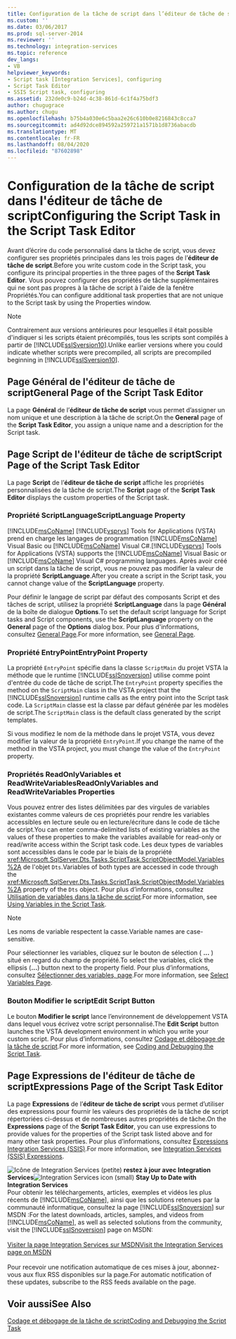 ```yaml
---
title: Configuration de la tâche de script dans l’éditeur de tâche de script | Microsoft Docs
ms.custom: ''
ms.date: 03/06/2017
ms.prod: sql-server-2014
ms.reviewer: ''
ms.technology: integration-services
ms.topic: reference
dev_langs:
- VB
helpviewer_keywords:
- Script task [Integration Services], configuring
- Script Task Editor
- SSIS Script task, configuring
ms.assetid: 232de0c9-b24d-4c38-861d-6c1f4a75bdf3
author: chugugrace
ms.author: chugu
ms.openlocfilehash: b75b4a030e6c5baa2e26c610b0e8216843c8cca7
ms.sourcegitcommit: ad4d92dce894592a259721a1571b1d8736abacdb
ms.translationtype: MT
ms.contentlocale: fr-FR
ms.lasthandoff: 08/04/2020
ms.locfileid: "87602898"
---
```

# <a name="configuring-the-script-task-in-the-script-task-editor"></a><span data-ttu-id="8ac77-102">Configuration de la tâche de script dans l'éditeur de tâche de script</span><span class="sxs-lookup"><span data-stu-id="8ac77-102">Configuring the Script Task in the Script Task Editor</span></span>
  <span data-ttu-id="8ac77-103">Avant d’écrire du code personnalisé dans la tâche de script, vous devez configurer ses propriétés principales dans les trois pages de l’**éditeur de tâche de script**.</span><span class="sxs-lookup"><span data-stu-id="8ac77-103">Before you write custom code in the Script task, you configure its principal properties in the three pages of the **Script Task Editor**.</span></span> <span data-ttu-id="8ac77-104">Vous pouvez configurer des propriétés de tâche supplémentaires qui ne sont pas propres à la tâche de script à l'aide de la fenêtre Propriétés.</span><span class="sxs-lookup"><span data-stu-id="8ac77-104">You can configure additional task properties that are not unique to the Script task by using the Properties window.</span></span>

> [!NOTE]
>  <span data-ttu-id="8ac77-105">Contrairement aux versions antérieures pour lesquelles il était possible d'indiquer si les scripts étaient précompilés, tous les scripts sont compilés à partir de [!INCLUDE[ssISversion10](../../../includes/ssisversion10-md.md)].</span><span class="sxs-lookup"><span data-stu-id="8ac77-105">Unlike earlier versions where you could indicate whether scripts were precompiled, all scripts are precompiled beginning in [!INCLUDE[ssISversion10](../../../includes/ssisversion10-md.md)].</span></span>

## <a name="general-page-of-the-script-task-editor"></a><span data-ttu-id="8ac77-106">Page Général de l'éditeur de tâche de script</span><span class="sxs-lookup"><span data-stu-id="8ac77-106">General Page of the Script Task Editor</span></span>
 <span data-ttu-id="8ac77-107">La page **Général** de l’**éditeur de tâche de script** vous permet d’assigner un nom unique et une description à la tâche de script.</span><span class="sxs-lookup"><span data-stu-id="8ac77-107">On the **General** page of the **Script Task Editor**, you assign a unique name and a description for the Script task.</span></span>

## <a name="script-page-of-the-script-task-editor"></a><span data-ttu-id="8ac77-108">Page Script de l'éditeur de tâche de script</span><span class="sxs-lookup"><span data-stu-id="8ac77-108">Script Page of the Script Task Editor</span></span>
 <span data-ttu-id="8ac77-109">La page **Script** de l’**éditeur de tâche de script** affiche les propriétés personnalisées de la tâche de script.</span><span class="sxs-lookup"><span data-stu-id="8ac77-109">The **Script** page of the **Script Task Editor** displays the custom properties of the Script task.</span></span>

### <a name="scriptlanguage-property"></a><span data-ttu-id="8ac77-110">Propriété ScriptLanguage</span><span class="sxs-lookup"><span data-stu-id="8ac77-110">ScriptLanguage Property</span></span>
 [!INCLUDE[msCoName](../../../includes/msconame-md.md)] <span data-ttu-id="8ac77-111">[!INCLUDE[vsprvs](../../../includes/vsprvs-md.md)] Tools for Applications (VSTA) prend en charge les langages de programmation [!INCLUDE[msCoName](../../../includes/msconame-md.md)] Visual Basic ou [!INCLUDE[msCoName](../../../includes/msconame-md.md)] Visual C#.</span><span class="sxs-lookup"><span data-stu-id="8ac77-111">[!INCLUDE[vsprvs](../../../includes/vsprvs-md.md)] Tools for Applications (VSTA) supports the [!INCLUDE[msCoName](../../../includes/msconame-md.md)] Visual Basic or [!INCLUDE[msCoName](../../../includes/msconame-md.md)] Visual C# programming languages.</span></span> <span data-ttu-id="8ac77-112">Après avoir créé un script dans la tâche de script, vous ne pouvez pas modifier la valeur de la propriété **ScriptLanguage**.</span><span class="sxs-lookup"><span data-stu-id="8ac77-112">After you create a script in the Script task, you cannot change value of the **ScriptLanguage** property.</span></span>

 <span data-ttu-id="8ac77-113">Pour définir le langage de script par défaut des composants Script et des tâches de script, utilisez la propriété **ScriptLanguage** dans la page **Général** de la boîte de dialogue **Options**.</span><span class="sxs-lookup"><span data-stu-id="8ac77-113">To set the default script language for Script tasks and Script components, use the **ScriptLanguage** property on the **General** page of the **Options** dialog box.</span></span> <span data-ttu-id="8ac77-114">Pour plus d'informations, consultez [General Page](../../general-page-of-integration-services-designers-options.md).</span><span class="sxs-lookup"><span data-stu-id="8ac77-114">For more information, see [General Page](../../general-page-of-integration-services-designers-options.md).</span></span>

### <a name="entrypoint-property"></a><span data-ttu-id="8ac77-115">Propriété EntryPoint</span><span class="sxs-lookup"><span data-stu-id="8ac77-115">EntryPoint Property</span></span>
 <span data-ttu-id="8ac77-116">La propriété `EntryPoint` spécifie dans la classe `ScriptMain` du projet VSTA la méthode que le runtime [!INCLUDE[ssISnoversion](../../../includes/ssisnoversion-md.md)] utilise comme point d'entrée du code de tâche de script.</span><span class="sxs-lookup"><span data-stu-id="8ac77-116">The `EntryPoint` property specifies the method on the `ScriptMain` class in the VSTA project that the [!INCLUDE[ssISnoversion](../../../includes/ssisnoversion-md.md)] runtime calls as the entry point into the Script task code.</span></span> <span data-ttu-id="8ac77-117">La `ScriptMain` classe est la classe par défaut générée par les modèles de script.</span><span class="sxs-lookup"><span data-stu-id="8ac77-117">The `ScriptMain` class is the default class generated by the script templates.</span></span>

 <span data-ttu-id="8ac77-118">Si vous modifiez le nom de la méthode dans le projet VSTA, vous devez modifier la valeur de la propriété `EntryPoint`.</span><span class="sxs-lookup"><span data-stu-id="8ac77-118">If you change the name of the method in the VSTA project, you must change the value of the `EntryPoint` property.</span></span>

### <a name="readonlyvariables-and-readwritevariables-properties"></a><span data-ttu-id="8ac77-119">Propriétés ReadOnlyVariables et ReadWriteVariables</span><span class="sxs-lookup"><span data-stu-id="8ac77-119">ReadOnlyVariables and ReadWriteVariables Properties</span></span>
 <span data-ttu-id="8ac77-120">Vous pouvez entrer des listes délimitées par des virgules de variables existantes comme valeurs de ces propriétés pour rendre les variables accessibles en lecture seule ou en lecture/écriture dans le code de tâche de script.</span><span class="sxs-lookup"><span data-stu-id="8ac77-120">You can enter comma-delimited lists of existing variables as the values of these properties to make the variables available for read-only or read/write access within the Script task code.</span></span> <span data-ttu-id="8ac77-121">Les deux types de variables sont accessibles dans le code par le biais de la propriété <xref:Microsoft.SqlServer.Dts.Tasks.ScriptTask.ScriptObjectModel.Variables%2A> de l'objet `Dts`.</span><span class="sxs-lookup"><span data-stu-id="8ac77-121">Variables of both types are accessed in code through the <xref:Microsoft.SqlServer.Dts.Tasks.ScriptTask.ScriptObjectModel.Variables%2A> property of the `Dts` object.</span></span> <span data-ttu-id="8ac77-122">Pour plus d’informations, consultez [Utilisation de variables dans la tâche de script](../../extending-packages-scripting/task/using-variables-in-the-script-task.md).</span><span class="sxs-lookup"><span data-stu-id="8ac77-122">For more information, see [Using Variables in the Script Task](../../extending-packages-scripting/task/using-variables-in-the-script-task.md).</span></span>

> [!NOTE]
>  <span data-ttu-id="8ac77-123">Les noms de variable respectent la casse.</span><span class="sxs-lookup"><span data-stu-id="8ac77-123">Variable names are case-sensitive.</span></span>

 <span data-ttu-id="8ac77-124">Pour sélectionner les variables, cliquez sur le bouton de sélection ( **...** ) situé en regard du champ de propriété.</span><span class="sxs-lookup"><span data-stu-id="8ac77-124">To select the variables, click the ellipsis (**...**) button next to the property field.</span></span> <span data-ttu-id="8ac77-125">Pour plus d’informations, consultez [Sélectionner des variables, page](../../control-flow/select-variables-page.md).</span><span class="sxs-lookup"><span data-stu-id="8ac77-125">For more information, see [Select Variables Page](../../control-flow/select-variables-page.md).</span></span>

### <a name="edit-script-button"></a><span data-ttu-id="8ac77-126">Bouton Modifier le script</span><span class="sxs-lookup"><span data-stu-id="8ac77-126">Edit Script Button</span></span>
 <span data-ttu-id="8ac77-127">Le bouton **Modifier le script** lance l’environnement de développement VSTA dans lequel vous écrivez votre script personnalisé.</span><span class="sxs-lookup"><span data-stu-id="8ac77-127">The **Edit Script** button launches the VSTA development environment in which you write your custom script.</span></span> <span data-ttu-id="8ac77-128">Pour plus d’informations, consultez [Codage et débogage de la tâche de script](coding-and-debugging-the-script-task.md).</span><span class="sxs-lookup"><span data-stu-id="8ac77-128">For more information, see [Coding and Debugging the Script Task](coding-and-debugging-the-script-task.md).</span></span>

## <a name="expressions-page-of-the-script-task-editor"></a><span data-ttu-id="8ac77-129">Page Expressions de l'éditeur de tâche de script</span><span class="sxs-lookup"><span data-stu-id="8ac77-129">Expressions Page of the Script Task Editor</span></span>
 <span data-ttu-id="8ac77-130">La page **Expressions** de l’**éditeur de tâche de script** vous permet d’utiliser des expressions pour fournir les valeurs des propriétés de la tâche de script répertoriées ci-dessus et de nombreuses autres propriétés de tâche.</span><span class="sxs-lookup"><span data-stu-id="8ac77-130">On the **Expressions** page of the **Script Task Editor**, you can use expressions to provide values for the properties of the Script task listed above and for many other task properties.</span></span> <span data-ttu-id="8ac77-131">Pour plus d’informations, consultez [Expressions Integration Services &#40;SSIS&#41;](../../expressions/integration-services-ssis-expressions.md).</span><span class="sxs-lookup"><span data-stu-id="8ac77-131">For more information, see [Integration Services &#40;SSIS&#41; Expressions](../../expressions/integration-services-ssis-expressions.md).</span></span>

<span data-ttu-id="8ac77-132">![Icône de Integration Services (petite)](../../media/dts-16.gif "Icône Integration Services (petite)")  **restez à jour avec Integration Services**</span><span class="sxs-lookup"><span data-stu-id="8ac77-132">![Integration Services icon (small)](../../media/dts-16.gif "Integration Services icon (small)")  **Stay Up to Date with Integration Services**</span></span><br /> <span data-ttu-id="8ac77-133">Pour obtenir les téléchargements, articles, exemples et vidéos les plus récents de [!INCLUDE[msCoName](../../../includes/msconame-md.md)], ainsi que les solutions retenues par la communauté informatique, consultez la page [!INCLUDE[ssISnoversion](../../../includes/ssisnoversion-md.md)] sur MSDN :</span><span class="sxs-lookup"><span data-stu-id="8ac77-133">For the latest downloads, articles, samples, and videos from [!INCLUDE[msCoName](../../../includes/msconame-md.md)], as well as selected solutions from the community, visit the [!INCLUDE[ssISnoversion](../../../includes/ssisnoversion-md.md)] page on MSDN:</span></span><br /><br /> [<span data-ttu-id="8ac77-134">Visiter la page Integration Services sur MSDN</span><span class="sxs-lookup"><span data-stu-id="8ac77-134">Visit the Integration Services page on MSDN</span></span>](https://go.microsoft.com/fwlink/?LinkId=136655)<br /><br /> <span data-ttu-id="8ac77-135">Pour recevoir une notification automatique de ces mises à jour, abonnez-vous aux flux RSS disponibles sur la page.</span><span class="sxs-lookup"><span data-stu-id="8ac77-135">For automatic notification of these updates, subscribe to the RSS feeds available on the page.</span></span>

## <a name="see-also"></a><span data-ttu-id="8ac77-136">Voir aussi</span><span class="sxs-lookup"><span data-stu-id="8ac77-136">See Also</span></span>
 [<span data-ttu-id="8ac77-137">Codage et débogage de la tâche de script</span><span class="sxs-lookup"><span data-stu-id="8ac77-137">Coding and Debugging the Script Task</span></span>](coding-and-debugging-the-script-task.md)


